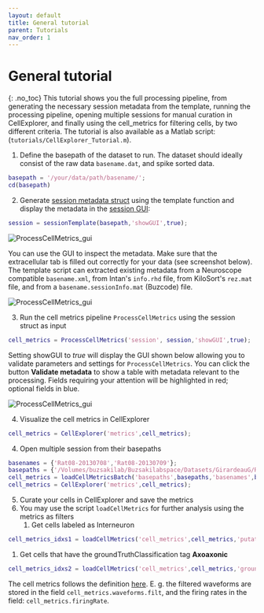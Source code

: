 ```yaml
---
layout: default
title: General tutorial
parent: Tutorials
nav_order: 1
---
```

# General tutorial
{: .no_toc}
This tutorial shows you the full processing pipeline, from generating the necessary session metadata from the template, running the processing pipeline, opening multiple sessions for manual curation in CellExplorer, and finally using the cell_metrics for filtering cells, by two different criteria. The tutorial is also available as a Matlab script: (`tutorials/CellExplorer_Tutorial.m`).

1. Define the basepath of the dataset to run. The dataset should ideally consist of the raw data `basename.dat`, and spike sorted data.
```m
basepath = '/your/data/path/basename/';
cd(basepath)
```
2. Generate [session metadata struct](https://cellexplorer.org/datastructure/data-structure-and-format/#session-metadata) using the template function and display the metadata in the [session GUI](https://cellexplorer.org/interface/gui_session/):
```m
session = sessionTemplate(basepath,'showGUI',true);
```

![ProcessCellMetrics_gui](https://buzsakilab.com/wp/wp-content/uploads/2021/03/gui_session_general.png)

You can use the GUI to inspect the metadata. Make sure that the extracellular tab is filled out correctly for your data (see screenshot below). The template script can extracted existing metadata from a Neuroscope compatible `basename.xml`, from Intan's `info.rhd` file, from KiloSort's `rez.mat` file, and from a `basename.sessionInfo.mat` (Buzcode) file.

![ProcessCellMetrics_gui](https://buzsakilab.com/wp/wp-content/uploads/2021/04/gui_session_extracellular.png)

3. Run the cell metrics pipeline `ProcessCellMetrics` using the session struct as input
```m
cell_metrics = ProcessCellMetrics('session', session,'showGUI',true);
```
Setting showGUI to *true* will display the GUI shown below allowing you to validate parameters and settings for `ProcessCellMetrics`. You can click the button __Validate metadata__ to show a table with metadata relevant to the processing. Fields requiring your attention will be highlighted in red; optional fields in blue.

![ProcessCellMetrics_gui](https://buzsakilab.com/wp/wp-content/uploads/2021/04/gui_session_ProcessCellMetrics.png)

4. Visualize the cell metrics in CellExplorer
```m
cell_metrics = CellExplorer('metrics',cell_metrics); 
```
4. Open multiple session from their basepaths
```m
basenames = {'Rat08-20130708','Rat08-20130709'};
basepaths = {'/Volumes/buzsakilab/Buzsakilabspace/Datasets/GirardeauG/Rat08/Rat08-20130708','/Volumes/buzsakilab/Buzsakilabspace/Datasets/GirardeauG/Rat08/Rat08-20130709'};
cell_metrics = loadCellMetricsBatch('basepaths',basepaths,'basenames',basenames);
cell_metrics = CellExplorer('metrics',cell_metrics);
```

5. Curate your cells in CellExplorer and save the metrics 
6. You may use the script `loadCellMetrics` for further analysis using the metrics as filters
   1. Get cells labeled as Interneuron
```m
cell_metrics_idxs1 = loadCellMetrics('cell_metrics',cell_metrics,'putativeCellType',{'Interneuron'});
```
   1. Get cells that have the groundTruthClassification tag __Axoaxonic__
```m
cell_metrics_idxs2 = loadCellMetrics('cell_metrics',cell_metrics,'groundTruthClassification',{'Axoaxonic'});
```


The cell metrics follows the definition [here](https://cellexplorer.org/datastructure/standard-cell-metrics/). E. g. the filtered waveforms are stored in the field `cell_metrics.waveforms.filt`, and the firing rates in the field: `cell_metrics.firingRate`.